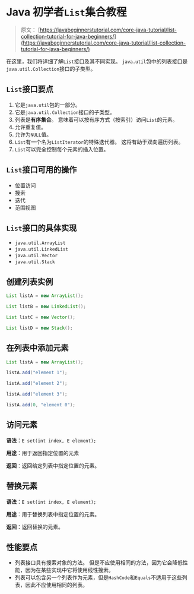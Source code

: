 # Java 初学者`List`集合教程

> 原文： [https://javabeginnerstutorial.com/core-java-tutorial/list-collection-tutorial-for-java-beginners/](https://javabeginnerstutorial.com/core-java-tutorial/list-collection-tutorial-for-java-beginners/)

在这里，我们将详细了解`List`接口及其不同实现。 `java.util`包中的列表接口是`java.util.Collection`接口的子类型。

## `List`接口要点

1.  它是`java.util`包的一部分。
2.  它是`java.util.Collection`接口的子类型。
3.  列表是**有序集合**。 意味着可以按有序方式（按索引）访问`List`的元素。
4.  允许重复值。
5.  允许为`NULL`值。
6.  `List`有一个名为`ListIterator`的特殊迭代器。 这将有助于双向遍历列表。
7.  `List`可以完全控制每个元素的插入位置。

## `List`接口可用的操作

*   位置访问
*   搜索
*   迭代
*   范围视图

## `List`接口的具体实现

*   `java.util.ArrayList`
*   `java.util.LinkedList`
*   `java.util.Vector`
*   `java.util.Stack`

## 创建列表实例

```java
List listA = new ArrayList();
```

```java
List listB = new LinkedList();
```

```java
List listC = new Vector();
```

```java
List listD = new Stack();
```

## 在列表中添加元素

```java
List listA = new ArrayList();
```

```java
listA.add("element 1");
```

```java
listA.add("element 2");
```

```java
listA.add("element 3");
```

```java
listA.add(0, "element 0");
```

## 访问元素

**语法**：`E set(int index, E element);`

**用途**：用于返回指定位置的元素

**返回**：返回给定列表中指定位置的元素。

## 替换元素

**语法**：`E set(int index, E element);`

**用途**：用于替换列表中指定位置的元素。

**返回**：返回替换的元素。

## 性能要点

*   列表接口具有搜索对象的方法。 但是不应使用相同的方法，因为它会降低性能，因为在某些实现中它将使用线性搜索。
*   列表可以包含另一个列表作为元素，但是`HashCode`和`Equals`不适用于这些列表，因此不应使用相同的列表。